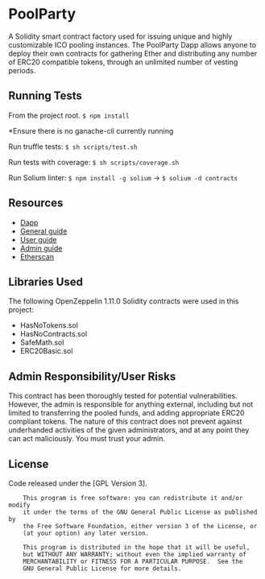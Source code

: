 # PoolParty
A Solidity smart contract factory used for issuing unique and highly customizable ICO pooling instances. 
The PoolParty Dapp allows anyone to deploy their own contracts for gathering Ether and distributing any 
number of ERC20 compatible tokens, through an unlimited number of vesting periods.


## Running Tests
From the project root.
`$ npm install`

*Ensure there is no ganache-cli currently running

Run truffle tests: `$ sh scripts/test.sh`

Run tests with coverage: `$ sh scripts/coverage.sh`

Run Solium linter: `$ npm install -g solium` ->
`$ solium -d contracts`

## Resources
- [Dapp](https://80Trill.github.io/poolparty-dapp/)
- [General guide](https://medium.com/80trill/poolparty-e525416f3be0)
- [User guide](https://medium.com/80trill/poolparty-user-guide-95ff4bd9471d)
- [Admin guide](https://medium.com/80trill/poolparty-administrators-guide-1a2784a4ea76)
- [Etherscan](https://etherscan.io/address/0x73adf3ffe3471ba872368383c9c827da0b2512ef) 


## Libraries Used
The following OpenZeppelin 1.11.0 Solidity contracts were used in this project:
- HasNoTokens.sol
- HasNoContracts.sol
- SafeMath.sol
- ERC20Basic.sol


## Admin Responsibility/User Risks
This contract has been thoroughly tested for potential vulnerabilities. 
However, the admin is responsible for anything external, including but not limited to transferring the pooled funds, 
and adding appropriate ERC20 compliant tokens. The nature of this contract does not prevent against underhanded 
activities of the given administrators, and at any point they can act maliciously. You must trust your admin.


## License
Code released under the [GPL Version 3].

        This program is free software: you can redistribute it and/or modify
        it under the terms of the GNU General Public License as published by
        the Free Software Foundation, either version 3 of the License, or
        (at your option) any later version.

        This program is distributed in the hope that it will be useful,
        but WITHOUT ANY WARRANTY; without even the implied warranty of
        MERCHANTABILITY or FITNESS FOR A PARTICULAR PURPOSE.  See the
        GNU General Public License for more details.
